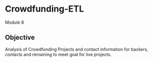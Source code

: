 # Crowdfunding-ETL
Module 8

## Objective

Analysis of Crowdfunding Projects and contact information for backers, contacts and remaining to meet goal for live projects. 

